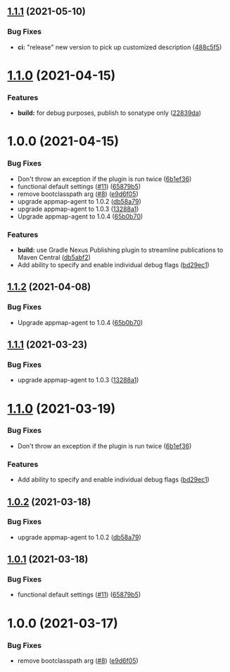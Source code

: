 ## [1.1.1](https://github.com/hleb-rubanau/appmap-java-maven-plugin/compare/v1.1.0...v1.1.1) (2021-05-10)


### Bug Fixes

* **ci:** "release" new version to pick up customized description ([488c5f5](https://github.com/hleb-rubanau/appmap-java-maven-plugin/commit/488c5f55cfa9379fe49af9ebf45785f8a27f8e07))

# [1.1.0](https://github.com/hleb-rubanau/appmap-java-maven-plugin/compare/v1.0.0...v1.1.0) (2021-04-15)


### Features

* **build:** for debug purposes, publish to sonatype only ([22839da](https://github.com/hleb-rubanau/appmap-java-maven-plugin/commit/22839da39a74a7035065f0095cde70e36e86014f))

# 1.0.0 (2021-04-15)


### Bug Fixes

* Don't throw an exception if the plugin is run twice ([6b1ef36](https://github.com/hleb-rubanau/appmap-java-maven-plugin/commit/6b1ef36cafbfe18115236055c8842c4e4dffcde8))
* functional default settings ([#11](https://github.com/hleb-rubanau/appmap-java-maven-plugin/issues/11)) ([65879b5](https://github.com/hleb-rubanau/appmap-java-maven-plugin/commit/65879b5f7ccb1b941b7e44bddc82acf07c35e4ae))
* remove bootclasspath arg ([#8](https://github.com/hleb-rubanau/appmap-java-maven-plugin/issues/8)) ([e9d6f05](https://github.com/hleb-rubanau/appmap-java-maven-plugin/commit/e9d6f0516ec15e78358a7bf76e62d412d4474288))
* upgrade appmap-agent to 1.0.2 ([db58a79](https://github.com/hleb-rubanau/appmap-java-maven-plugin/commit/db58a7962abf18ca356e838c46ceb55290a25047))
* upgrade appmap-agent to 1.0.3 ([13288a1](https://github.com/hleb-rubanau/appmap-java-maven-plugin/commit/13288a1e9ff8caf6f4d2d2f158ae45a6344cac07))
* Upgrade appmap-agent to 1.0.4 ([65b0b70](https://github.com/hleb-rubanau/appmap-java-maven-plugin/commit/65b0b708871fcb56009d8fa2d81ca2a28b90ecd2))


### Features

* **build:** use Gradle Nexus Publishing plugin to streamline publications to Maven Central ([db5abf2](https://github.com/hleb-rubanau/appmap-java-maven-plugin/commit/db5abf2f98b24ac50aede529a479cae8292b403d))
* Add ability to specify and enable individual debug flags ([bd29ec1](https://github.com/hleb-rubanau/appmap-java-maven-plugin/commit/bd29ec180d8fcb9ed3c05e5548109ca4001bcd5c))

## [1.1.2](https://github.com/applandinc/appmap-maven-plugin/compare/v1.1.1...v1.1.2) (2021-04-08)


### Bug Fixes

* Upgrade appmap-agent to 1.0.4 ([65b0b70](https://github.com/applandinc/appmap-maven-plugin/commit/65b0b708871fcb56009d8fa2d81ca2a28b90ecd2))

## [1.1.1](https://github.com/applandinc/appmap-maven-plugin/compare/v1.1.0...v1.1.1) (2021-03-23)


### Bug Fixes

* upgrade appmap-agent to 1.0.3 ([13288a1](https://github.com/applandinc/appmap-maven-plugin/commit/13288a1e9ff8caf6f4d2d2f158ae45a6344cac07))

# [1.1.0](https://github.com/applandinc/appmap-maven-plugin/compare/v1.0.2...v1.1.0) (2021-03-19)


### Bug Fixes

* Don't throw an exception if the plugin is run twice ([6b1ef36](https://github.com/applandinc/appmap-maven-plugin/commit/6b1ef36cafbfe18115236055c8842c4e4dffcde8))


### Features

* Add ability to specify and enable individual debug flags ([bd29ec1](https://github.com/applandinc/appmap-maven-plugin/commit/bd29ec180d8fcb9ed3c05e5548109ca4001bcd5c))

## [1.0.2](https://github.com/applandinc/appmap-maven-plugin/compare/v1.0.1...v1.0.2) (2021-03-18)


### Bug Fixes

* upgrade appmap-agent to 1.0.2 ([db58a79](https://github.com/applandinc/appmap-maven-plugin/commit/db58a7962abf18ca356e838c46ceb55290a25047))

## [1.0.1](https://github.com/applandinc/appmap-maven-plugin/compare/v1.0.0...v1.0.1) (2021-03-18)


### Bug Fixes

* functional default settings ([#11](https://github.com/applandinc/appmap-maven-plugin/issues/11)) ([65879b5](https://github.com/applandinc/appmap-maven-plugin/commit/65879b5f7ccb1b941b7e44bddc82acf07c35e4ae))

# 1.0.0 (2021-03-17)


### Bug Fixes

* remove bootclasspath arg ([#8](https://github.com/applandinc/appmap-maven-plugin/issues/8)) ([e9d6f05](https://github.com/applandinc/appmap-maven-plugin/commit/e9d6f0516ec15e78358a7bf76e62d412d4474288))
